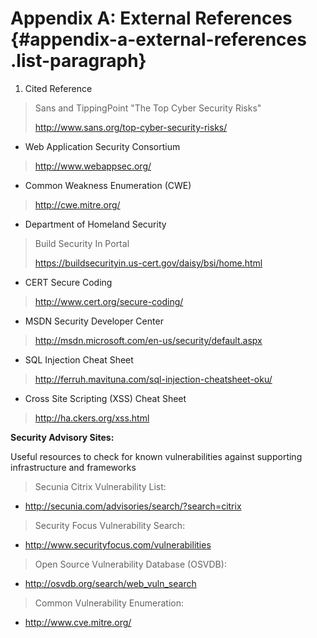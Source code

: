# Appendix A: External References {#appendix-a-external-references .list-paragraph}

1.  Cited Reference

> Sans and TippingPoint \"The Top Cyber Security Risks\"
>
> <http://www.sans.org/top-cyber-security-risks/>

-   Web Application Security Consortium

> <http://www.webappsec.org/>

-   Common Weakness Enumeration (CWE)

> <http://cwe.mitre.org/>

-   Department of Homeland Security

> Build Security In Portal
>
> <https://buildsecurityin.us-cert.gov/daisy/bsi/home.html>

-   CERT Secure Coding

> <http://www.cert.org/secure-coding/>

-   MSDN Security Developer Center

> <http://msdn.microsoft.com/en-us/security/default.aspx>

-   SQL Injection Cheat Sheet

> <http://ferruh.mavituna.com/sql-injection-cheatsheet-oku/>

-   Cross Site Scripting (XSS) Cheat Sheet

> <http://ha.ckers.org/xss.html>

**Security Advisory Sites:**

Useful resources to check for known vulnerabilities against supporting
infrastructure and frameworks

> Secunia Citrix Vulnerability List:

-   <http://secunia.com/advisories/search/?search=citrix>

> Security Focus Vulnerability Search:

-   <http://www.securityfocus.com/vulnerabilities>

> Open Source Vulnerability Database (OSVDB):

-   <http://osvdb.org/search/web_vuln_search>

> Common Vulnerability Enumeration:

-   <http://www.cve.mitre.org/>
